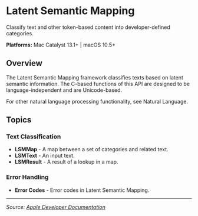 # Latent Semantic Mapping

Classify text and other token-based content into developer-defined categories.

**Platforms:** Mac Catalyst 13.1+ | macOS 10.5+

## Overview

The Latent Semantic Mapping framework classifies texts based on latent semantic information. The C-based functions of this API are designed to be language-independent and are Unicode-based.

For other natural language processing functionality, see Natural Language.

## Topics

### Text Classification
- **LSMMap** - A map between a set of categories and related text.
- **LSMText** - An input text.
- **LSMResult** - A result of a lookup in a map.

### Error Handling
- **Error Codes** - Error codes in Latent Semantic Mapping.

---

*Source: [Apple Developer Documentation](https://developer.apple.com/documentation/LatentSemanticMapping)*